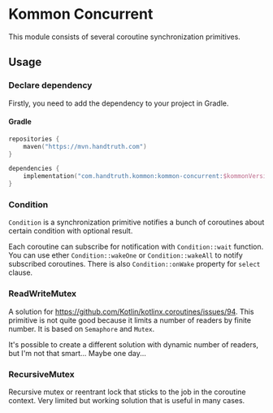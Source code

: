 Kommon Concurrent
========================================================

This module consists of several coroutine synchronization primitives.

Usage
-----------------------------------------------------

### Declare dependency

Firstly, you need to add the dependency to your project in Gradle.

#### Gradle

```kotlin
repositories {
    maven("https://mvn.handtruth.com")
}

dependencies {
    implementation("com.handtruth.kommon:kommon-concurrent:$kommonVersion")
}
```

### Condition

`Condition` is a synchronization primitive notifies a bunch of coroutines
about certain condition with optional result.

Each coroutine can subscribe for notification with `Condition::wait` function.
You can use ether `Condition::wakeOne` or `Condition::wakeAll` to notify
subscribed coroutines. There is also `Condition::onWake` property for `select`
clause.

### ReadWriteMutex

A solution for https://github.com/Kotlin/kotlinx.coroutines/issues/94.
This primitive is not quite good because it limits a number of readers by finite
number. It is based on `Semaphore` and `Mutex`.

It's possible to create a different solution with dynamic number of readers, but
I'm not that smart... Maybe one day...

### RecursiveMutex

Recursive mutex or reentrant lock that sticks to the job in the coroutine
context. Very limited but working solution that is useful in many cases.
